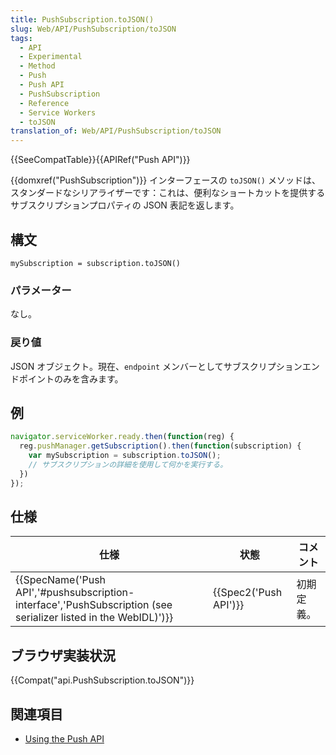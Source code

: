 ```yaml
---
title: PushSubscription.toJSON()
slug: Web/API/PushSubscription/toJSON
tags:
  - API
  - Experimental
  - Method
  - Push
  - Push API
  - PushSubscription
  - Reference
  - Service Workers
  - toJSON
translation_of: Web/API/PushSubscription/toJSON
---
```

{{SeeCompatTable}}{{APIRef("Push API")}}

{{domxref("PushSubscription")}} インターフェースの `toJSON()` メソッドは、スタンダードなシリアライザーです：これは、便利なショートカットを提供するサブスクリプションプロパティの JSON 表記を返します。

## 構文

```
​mySubscription = subscription.toJSON()
```

### パラメーター

なし。

### 戻り値

JSON オブジェクト。現在、`endpoint` メンバーとしてサブスクリプションエンドポイントのみを含みます。

## 例

```js
navigator.serviceWorker.ready.then(function(reg) {
  reg.pushManager.getSubscription().then(function(subscription) {
    var mySubscription = subscription.toJSON();
    // サブスクリプションの詳細を使用して何かを実行する。
  })
});
```

## 仕様

| 仕様                                                                                                                                                 | 状態                         | コメント   |
| ---------------------------------------------------------------------------------------------------------------------------------------------------- | ---------------------------- | ---------- |
| {{SpecName('Push API','#pushsubscription-interface','PushSubscription (see serializer listed in the WebIDL)')}} | {{Spec2('Push API')}} | 初期定義。 |

## ブラウザ実装状況

{{Compat("api.PushSubscription.toJSON")}}

## 関連項目

- [Using the Push API](/ja/docs/Web/API/Push_API/Using_the_Push_API)
